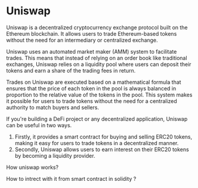 # Uniswap

Uniswap is a decentralized cryptocurrency exchange protocol built on the Ethereum blockchain. It allows users to trade Ethereum-based tokens without the need for an intermediary or centralized exchange.

Uniswap uses an automated market maker (AMM) system to facilitate trades. This means that instead of relying on an order book like traditional exchanges, Uniswap relies on a liquidity pool where users can deposit their tokens and earn a share of the trading fees in return.

Trades on Uniswap are executed based on a mathematical formula that ensures that the price of each token in the pool is always balanced in proportion to the relative value of the tokens in the pool. This system makes it possible for users to trade tokens without the need for a centralized authority to match buyers and sellers.

If you're building a DeFi project or any decentralized application, Uniswap can be useful in two ways. 

1. Firstly, it provides a smart contract for buying and selling ERC20 tokens, making it easy for users to trade tokens in a decentralized manner. 
2. Secondly, Uniswap allows users to earn interest on their ERC20 tokens by becoming a liquidity provider.

How uniswap works?

How to intrect with it from smart contract in solidity ?

